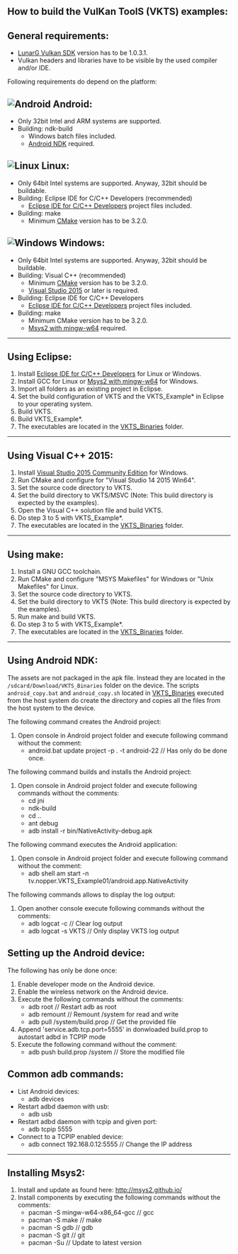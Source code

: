 How to build the VulKan ToolS (VKTS) examples:
----------------------------------------------

General requirements:
---------------------
  
- [LunarG Vulkan SDK](http://vulkan.lunarg.com) version has to be 1.0.3.1.
- Vulkan headers and libraries have to be visible by the used compiler and/or IDE. 


Following requirements do depend on the platform:

![Android](images/android_logo.png) Android:
---

- Only 32bit Intel and ARM systems are supported.
- Building: ndk-build
    - Windows batch files included.
    - [Android NDK](http://developer.android.com/ndk/index.html) required.  


![Linux](images/linux_logo.png) Linux:
---

- Only 64bit Intel systems are supported. Anyway, 32bit should be buildable.
- Building: Eclipse IDE for C/C++ Developers (recommended)
    - [Eclipse IDE for C/C++ Developers](https://www.eclipse.org/downloads/) project files included. 
- Building: make  
    - Minimum [CMake](https://cmake.org/) version has to be 3.2.0.


![Windows](images/windows_logo.png) Windows:
---

- Only 64bit Intel systems are supported. Anyway, 32bit should be buildable.  
- Building: Visual C++ (recommended)
    - Minimum [CMake](https://cmake.org/) version has to be 3.2.0.
    - [Visual Studio 2015](https://www.visualstudio.com/en-us/downloads/visual-studio-2015-downloads-vs.aspx) or later is required.
- Building: Eclipse IDE for C/C++ Developers
    - [Eclipse IDE for C/C++ Developers](https://www.eclipse.org/downloads/) project files included. 
- Building: make  
    - Minimum CMake version has to be 3.2.0.
    - [Msys2 with mingw-w64](http://msys2.github.io/) required.


---

Using Eclipse:
--------------

1. Install [Eclipse IDE for C/C++ Developers](https://www.eclipse.org/downloads/) for Linux or Windows.
2. Install GCC for Linux or [Msys2 with mingw-w64](http://msys2.github.io/) for Windows.
3. Import all folders as an existing project in Eclipse. 
4. Set the build configuration of VKTS and the VKTS_Example* in Eclipse to your operating system.
5. Build VKTS.
6. Build VKTS_Example*.
7. The executables are located in the [VKTS_Binaries](VKTS_Binaries/README.md) folder.


---

Using Visual C++ 2015:
----------------------

1. Install [Visual Studio 2015 Community Edition](https://www.visualstudio.com/en-us/downloads/visual-studio-2015-downloads-vs.aspx) for Windows.
2. Run CMake and configure for "Visual Studio 14 2015 Win64".
3. Set the source code directory to VKTS.
4. Set the build directory to VKTS/MSVC (Note: This build directory is expected by the examples).
5. Open the Visual C++ solution file and build VKTS.
6. Do step 3 to 5 with VKTS_Example*.
7. The executables are located in the [VKTS_Binaries](VKTS_Binaries/README.md) folder.


---

Using make:
-----------

1. Install a GNU GCC toolchain.
2. Run CMake and configure "MSYS Makefiles" for Windows or "Unix Makefiles" for Linux.
3. Set the source code directory to VKTS.
4. Set the build directory to VKTS (Note: This build directory is expected by the examples). 
5. Run make and build VKTS.
6. Do step 3 to 5 with VKTS_Example*.
7. The executables are located in the [VKTS_Binaries](VKTS_Binaries/README.md) folder.


---

Using Android NDK:
------------------

The assets are not packaged in the apk file. Instead they are located in the `/sdcard/Download/VKTS_Binaries`
folder on the device.
The scripts `android_copy.bat` and `android_copy.sh` located in [VKTS_Binaries](VKTS_Binaries/README.md)
executed from the host system do create the directory and copies all the files from the host system to the device.


The following command creates the Android project:

1. Open console in Android project folder and execute following command without the comment:
    - android.bat update project -p . -t android-22    // Has only do be done once.

    
The following command builds and installs the Android project:

1. Open console in Android project folder and execute following commands without the comments:
    - cd jni
    - ndk-build
    - cd ..
    - ant debug
    - adb install -r bin/NativeActivity-debug.apk


The following command executes the Android application:

1. Open console in Android project folder and execute following command without the comment:
    - adb shell am start -n tv.nopper.VKTS_Example01/android.app.NativeActivity


The following commands allows to display the log output:

1. Open another console execute following commands without the comments:
    - adb logcat -c                    // Clear log output
    - adb logcat -s VKTS               // Only display VKTS log output


Setting up the Android device:
------------------------------

The following has only be done once:

1. Enable developer mode on the Android device.
2. Enable the wireless network on the Android device.
2. Execute the following commands without the comments:
    - adb root                         // Restart adb as root
    - adb remount                      // Remount /system for read and write
    - adb pull /system/build.prop      // Get the provided file
3. Append 'service.adb.tcp.port=5555' in donwloaded build.prop to autostart adbd in TCPIP mode
4. Execute the following command without the comment:
    - adb push build.prop /system      // Store the modified file


Common adb commands:
--------------------

- List Android devices:
    - adb devices
- Restart adbd daemon with usb:
    - adb usb
- Restart adbd daemon with tcpip and given port:
    - adb tcpip 5555
- Connect to a TCPIP enabled device:
    - adb connect 192.168.0.12:5555    // Change the IP address


---

Installing Msys2:
-----------------

1. Install and update as found here: http://msys2.github.io/
2. Install components by executing the following commands without the comments:
    - pacman -S mingw-w64-x86_64-gcc   // gcc
    - pacman -S make                   // make
    - pacman -S gdb                    // gdb
    - pacman -S git                    // git
    - pacman -Su                       // Update to latest version
